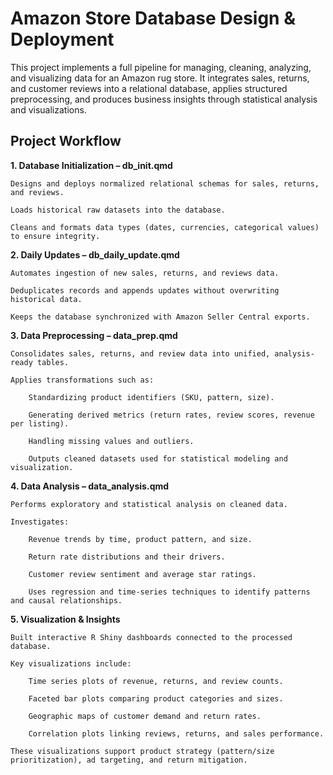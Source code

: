 # Amazon Store Database Design & Deployment

This project implements a full pipeline for managing, cleaning, analyzing, and visualizing data for an Amazon rug store. It integrates sales, returns, and customer reviews into a relational database, applies structured preprocessing, and produces business insights through statistical analysis and visualizations.

## Project Workflow

**1. Database Initialization – db_init.qmd**

	Designs and deploys normalized relational schemas for sales, returns, and reviews.

	Loads historical raw datasets into the database.

	Cleans and formats data types (dates, currencies, categorical values) to ensure integrity.

**2. Daily Updates – db_daily_update.qmd**

	Automates ingestion of new sales, returns, and reviews data.

	Deduplicates records and appends updates without overwriting historical data.

	Keeps the database synchronized with Amazon Seller Central exports.

**3. Data Preprocessing – data_prep.qmd**

	Consolidates sales, returns, and review data into unified, analysis-ready tables.

	Applies transformations such as:

		Standardizing product identifiers (SKU, pattern, size).

		Generating derived metrics (return rates, review scores, revenue per listing).

		Handling missing values and outliers.

		Outputs cleaned datasets used for statistical modeling and visualization.

**4. Data Analysis – data_analysis.qmd**

	Performs exploratory and statistical analysis on cleaned data.

	Investigates:

		Revenue trends by time, product pattern, and size.

		Return rate distributions and their drivers.

		Customer review sentiment and average star ratings.

		Uses regression and time-series techniques to identify patterns and causal relationships.

**5. Visualization & Insights**

	Built interactive R Shiny dashboards connected to the processed database.

	Key visualizations include:

		Time series plots of revenue, returns, and review counts.

		Faceted bar plots comparing product categories and sizes.

		Geographic maps of customer demand and return rates.

		Correlation plots linking reviews, returns, and sales performance.

	These visualizations support product strategy (pattern/size prioritization), ad targeting, and return mitigation.

